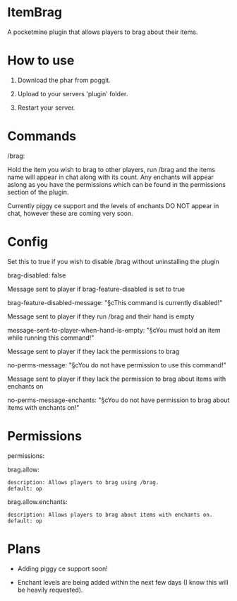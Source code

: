 # ItemBrag

A pocketmine plugin that allows players to brag about their items.

# How to use

1. Download the phar from poggit.

2. Upload to your servers 'plugin' folder.

3. Restart your server.

# Commands

/brag:

Hold the item you wish to brag to other players, run /brag and the items name will appear in chat along with its count.
Any enchants will appear aslong as you have the permissions which can be found in the permissions section of the plugin.

Currently piggy ce support and the levels of enchants DO NOT appear in chat, however these are coming very soon.

# Config

Set this to true if you wish to disable /brag without uninstalling the plugin

brag-disabled: false

Message sent to player if brag-feature-disabled is set to true

brag-feature-disabled-message: "§cThis command is currently disabled!"

Message sent to player if they run /brag and their hand is empty

message-sent-to-player-when-hand-is-empty: "§cYou must hold an item while running this command!"

Message sent to player if they lack the permissions to brag

no-perms-message: "§cYou do not have permission to use this command!"

Message sent to player if they lack the permission to brag about items with enchants on

no-perms-message-enchants: "§cYou do not have permission to brag about items with enchants on!"

# Permissions

permissions:

  brag.allow:
  
    description: Allows players to brag using /brag.
    default: op

  brag.allow.enchants:
  
    description: Allows players to brag about items with enchants on.
    default: op
    
# Plans

- Adding piggy ce support soon!

- Enchant levels are being added within the next few days (I know this will be heavily requested).

